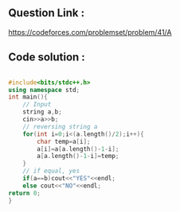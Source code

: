 ## Question Link :

https://codeforces.com/problemset/problem/41/A

## Code solution :

```cpp

#include<bits/stdc++.h>
using namespace std;
int main(){
    // Input
    string a,b;
    cin>>a>>b;
    // reversing string a
    for(int i=0;i<(a.length()/2);i++){
        char temp=a[i];
        a[i]=a[a.length()-1-i];
        a[a.length()-1-i]=temp;
    }
    // if equal, yes
    if(a==b)cout<<"YES"<<endl;
    else cout<<"NO"<<endl;
return 0;
}

```